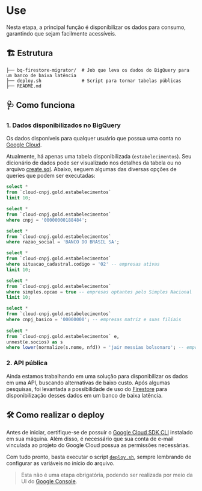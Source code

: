 # Use

Nesta etapa, a principal função é disponibilizar os dados para consumo, garantindo que sejam facilmente acessíveis.

## 🏗 Estrutura

```
├── bq-firestore-migrator/  # Job que leva os dados do BigQuery para um banco de baixa latência
├── deploy.sh               # Script para tornar tabelas públicas
├── README.md
```

## 🩺 Como funciona

### 1. Dados disponibilizados no BigQuery

Os dados disponíveis para qualquer usuário que possua uma conta no [Google Cloud](https://cloud.google.com/).

Atualmente, há apenas uma tabela disponibilizada (`estabelecimentos`). Seu dicionário de dados pode ser visualizado nos detalhes da tabela ou no arquivo [create.sql](../prepare/gold/create.sql). Abaixo, seguem algumas das diversas opções de queries que podem ser executadas:

```sql
select *
from `cloud-cnpj.gold.estabelecimentos`
limit 10;

select *
from `cloud-cnpj.gold.estabelecimentos`
where cnpj = '00000000188484';

select *
from `cloud-cnpj.gold.estabelecimentos`
where razao_social = 'BANCO DO BRASIL SA';

select *
from `cloud-cnpj.gold.estabelecimentos`
where situacao_cadastral.codigo = '02' -- empresas ativas
limit 10;

select *
from `cloud-cnpj.gold.estabelecimentos`
where simples.opcao = true -- empresas optantes pelo Simples Nacional
limit 10;

select *
from `cloud-cnpj.gold.estabelecimentos`
where cnpj_basico = '00000000'; -- empresas matriz e suas filiais
 
select *
from `cloud-cnpj.gold.estabelecimentos` e,
unnest(e.socios) as s
where lower(normalize(s.nome, nfd)) = 'jair messias bolsonaro'; -- empresas por sócio
```

### 2. API pública

Ainda estamos trabalhando em uma solução para disponibilizar os dados em uma API, buscando alternativas de baixo custo. Após algumas pesquisas, foi levantada a possibilidade de uso do [Firestore](https://firebase.google.com/docs/firestore) para disponibilização desses dados em um banco de baixa latência.


## 🛠️ Como realizar o deploy

Antes de iniciar, certifique-se de possuir o [Google Cloud SDK CLI](https://cloud.google.com/sdk/docs/install) instalado em sua máquina. Além disso, é necessário que sua conta de e-mail vinculada ao projeto do Google Cloud possua as permissões necessárias.

Com tudo pronto, basta executar o script [`deploy.sh`](./deploy.sh), sempre lembrando de configurar as variáveis no início do arquivo.

> Esta não é uma etapa obrigatória, podendo ser realizada por meio da UI do [Google Console](https://console.cloud.google.com/bigquery).
